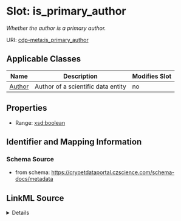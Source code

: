 # Slot: is_primary_author


_Whether the author is a primary author._



URI: [cdp-meta:is_primary_author](https://cryoetdataportal.czscience.com/schema/metadata/is_primary_author)



<!-- no inheritance hierarchy -->




## Applicable Classes

| Name | Description | Modifies Slot |
| --- | --- | --- |
[Author](Author.md) | Author of a scientific data entity |  no  |







## Properties

* Range: [xsd:boolean](http://www.w3.org/2001/XMLSchema#boolean)





## Identifier and Mapping Information







### Schema Source


* from schema: https://cryoetdataportal.czscience.com/schema-docs/metadata




## LinkML Source

<details>
```yaml
name: is_primary_author
description: Whether the author is a primary author.
from_schema: https://cryoetdataportal.czscience.com/schema-docs/metadata
exact_mappings:
- cdp-common:author_primary_author_status
rank: 1000
alias: is_primary_author
owner: Author
domain_of:
- Author
range: boolean
inlined: true
inlined_as_list: true

```
</details>